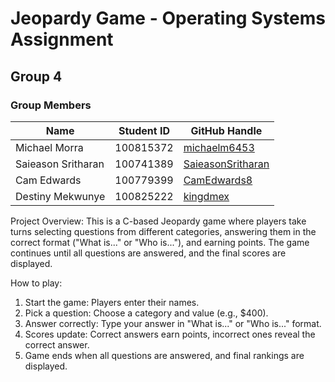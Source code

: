 # Jeopardy Game - Operating Systems Assignment

## Group 4

### Group Members

| Name                | Student ID  | GitHub Handle       |
|---------------------|------------|---------------------|
| Michael Morra      | 100815372   | [michaelm6453](https://github.com/michaelm6453) |
| Saieason Sritharan | 100741389   | [SaieasonSritharan](https://github.com/SaieasonSritharan) |
| Cam Edwards        | 100779399   | [CamEdwards8](https://github.com/CamEdwards8)  |
| Destiny Mekwunye   | 100825222   | [kingdmex](https://github.com/kingdmex) |

Project Overview:
This is a C-based Jeopardy game where players take turns selecting questions from different categories, answering them in the correct format ("What is..." or "Who is..."), and earning points. The game continues until all questions are answered, and the final scores are displayed.

How to play: 
1. Start the game: Players enter their names.
2. Pick a question: Choose a category and value (e.g., $400).
3. Answer correctly: Type your answer in "What is..." or "Who is..." format.
4. Scores update: Correct answers earn points, incorrect ones reveal the correct answer.
5. Game ends when all questions are answered, and final rankings are displayed.

